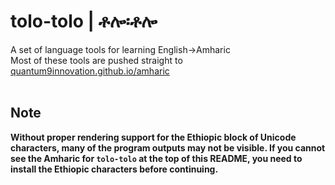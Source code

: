 # tolo-tolo | ቶሎ፡ቶሎ
A set of language tools for learning English→Amharic <br>
Most of these tools are pushed straight to [quantum9innovation.github.io/amharic](https://quantum9innovation.github.io/amharic)
<br><br>
## Note
**Without proper rendering support for the Ethiopic block of Unicode characters, many of the program outputs may not be visible. If you cannot see the Amharic for `tolo-tolo` at the top of this README, you need to install the Ethiopic characters before continuing.**
